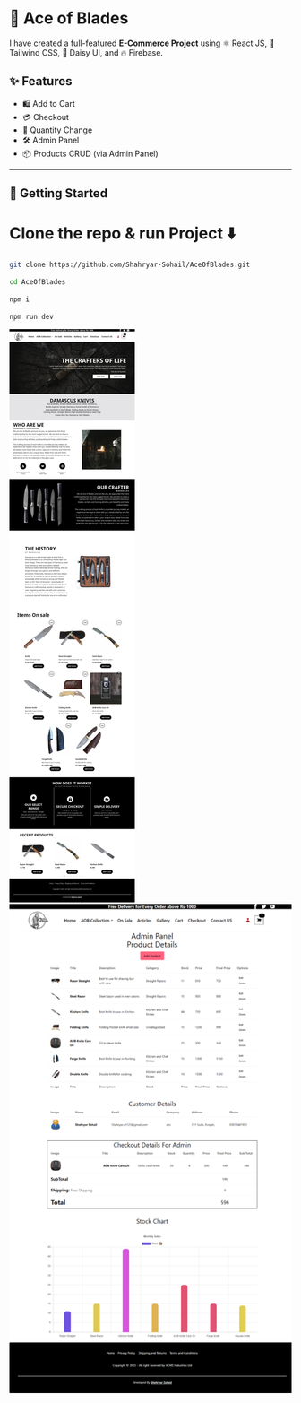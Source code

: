 # 🛒 Ace of Blades  

I have created a full-featured **E-Commerce Project** using ⚛️ React JS, 🎨 Tailwind CSS, 🌸 Daisy UI, and 🔥 Firebase.  

## ✨ Features
- 🛍️ Add to Cart  
- 💳 Checkout  
- 🔄 Quantity Change  
- 🛠️ Admin Panel  
- 📦 Products CRUD (via Admin Panel)  

---

## 🚀 Getting Started  

# Clone the repo & run Project ⬇️  
```bash
git clone https://github.com/Shahryar-Sohail/AceOfBlades.git
```
```bash
cd AceOfBlades
```
```bash
npm i
```
```bash
npm run dev
```
![ScreenShot](./fullScreenShot.jpg)
![ScreenShot](./adminPanel.png)
